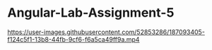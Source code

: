 # Angular-Lab-Assignment-5

https://user-images.githubusercontent.com/52853286/187093405-f124c5f1-13b8-44fb-9cf6-f6a5ca49ff9a.mp4

